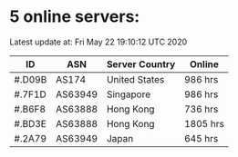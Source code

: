 # 5 online servers:

Latest update at: Fri May 22 19:10:12 UTC 2020

| ID | ASN | Server Country | Online |
| -- | --- | -------------- | ------ |
| #.D09B | AS174 | United States | 986 hrs |
| #.7F1D | AS63949 | Singapore | 986 hrs |
| #.B6F8 | AS63888 | Hong Kong | 736 hrs |
| #.BD3E | AS63888 | Hong Kong | 1805 hrs |
| #.2A79 | AS63949 | Japan | 645 hrs |

